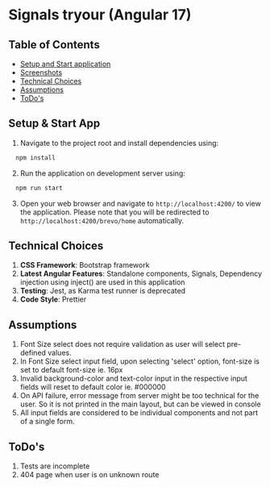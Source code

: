 # Signals tryour (Angular 17)

## Table of Contents

- [Setup and Start application](#setup)
- [Screenshots](#screenshots)
- [Technical Choices](#technical-choices)
- [Assumptions](#assumptions)
- [ToDo's](#todos)

## Setup & Start App

1. Navigate to the project root and install dependencies using:

```bash
  npm install
```

2. Run the application on development server using:

```bash
  npm run start
```

3. Open your web browser and navigate to `http://localhost:4200/` to view the application.
   Please note that you will be redirected to `http://localhost:4200/brevo/home` automatically.

## Technical Choices

1. **CSS Framework**: Bootstrap framework
2. **Latest Angular Features**: Standalone components, Signals, Dependency injection using inject() are used in this application
3. **Testing**: Jest, as Karma test runner is deprecated
4. **Code Style**: Prettier

## Assumptions

1. Font Size select does not require validation as user will select pre-defined values.
2. In Font Size select input field, upon selecting 'select' option, font-size is set to default font-size ie. 16px
3. Invalid background-color and text-color input in the respective input fields will reset to default color ie. #000000
4. On API failure, error message from server might be too technical for the user. So it is not printed in the main layout, but can be viewed in console
5. All input fields are considered to be individual components and not part of a single form.

## ToDo's

1. Tests are incomplete
2. 404 page when user is on unknown route
